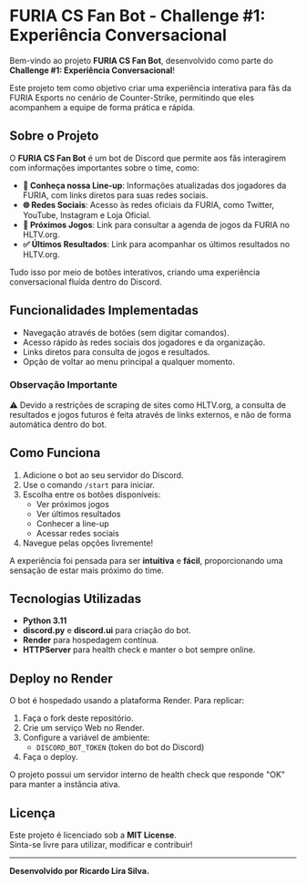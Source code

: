 # FURIA CS Fan Bot - Challenge #1: Experiência Conversacional

Bem-vindo ao projeto **FURIA CS Fan Bot**, desenvolvido como parte do **Challenge #1: Experiência Conversacional**!

Este projeto tem como objetivo criar uma experiência interativa para fãs da FURIA Esports no cenário de Counter-Strike, permitindo que eles acompanhem a equipe de forma prática e rápida.

## Sobre o Projeto

O **FURIA CS Fan Bot** é um bot de Discord que permite aos fãs interagirem com informações importantes sobre o time, como:

- **🧩 Conheça nossa Line-up**: Informações atualizadas dos jogadores da FURIA, com links diretos para suas redes sociais.
- **🌐 Redes Sociais**: Acesso às redes oficiais da FURIA, como Twitter, YouTube, Instagram e Loja Oficial.
- **📅 Próximos Jogos**: Link para consultar a agenda de jogos da FURIA no HLTV.org.
- **✅ Últimos Resultados**: Link para acompanhar os últimos resultados no HLTV.org.

Tudo isso por meio de botões interativos, criando uma experiência conversacional fluída dentro do Discord.

## Funcionalidades Implementadas

- Navegação através de botões (sem digitar comandos).
- Acesso rápido às redes sociais dos jogadores e da organização.
- Links diretos para consulta de jogos e resultados.
- Opção de voltar ao menu principal a qualquer momento.

### Observação Importante

⚠️ Devido a restrições de scraping de sites como HLTV.org, a consulta de resultados e jogos futuros é feita através de links externos, e não de forma automática dentro do bot.

## Como Funciona

1. Adicione o bot ao seu servidor do Discord.
2. Use o comando `/start` para iniciar.
3. Escolha entre os botões disponíveis:
   - Ver próximos jogos
   - Ver últimos resultados
   - Conhecer a line-up
   - Acessar redes sociais
4. Navegue pelas opções livremente!

A experiência foi pensada para ser **intuitiva** e **fácil**, proporcionando uma sensação de estar mais próximo do time.

## Tecnologias Utilizadas

- **Python 3.11**
- **discord.py** e **discord.ui** para criação do bot.
- **Render** para hospedagem contínua.
- **HTTPServer** para health check e manter o bot sempre online.

## Deploy no Render

O bot é hospedado usando a plataforma Render. Para replicar:

1. Faça o fork deste repositório.
2. Crie um serviço Web no Render.
3. Configure a variável de ambiente:
   - `DISCORD_BOT_TOKEN` (token do bot do Discord)
4. Faça o deploy.

O projeto possui um servidor interno de health check que responde "OK" para manter a instância ativa.

## Licença

Este projeto é licenciado sob a **MIT License**.  
Sinta-se livre para utilizar, modificar e contribuir!

---

**Desenvolvido por Ricardo Lira Silva.**  


